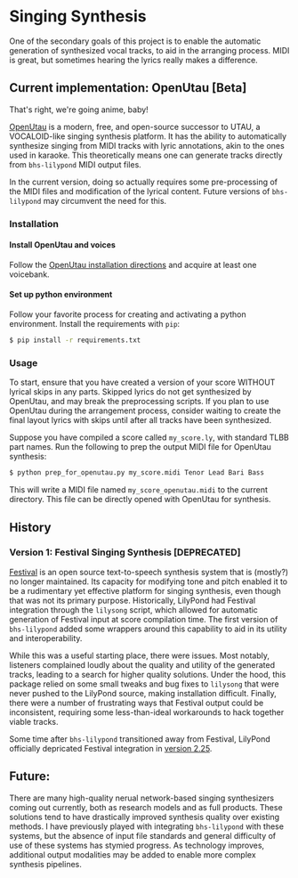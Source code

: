 # Singing Synthesis
One of the secondary goals of this project is to enable the automatic generation of synthesized vocal tracks, to aid in the arranging process. MIDI is great, but sometimes hearing the lyrics really makes a difference.

## Current implementation: OpenUtau [Beta]
That's right, we're going anime, baby!

[OpenUtau][1] is a modern, free, and open-source successor to UTAU, a VOCALOID-like singing synthesis platform. It has the ability to automatically synthesize singing from MIDI tracks with lyric annotations, akin to the ones used in karaoke. This theoretically means one can generate tracks directly from `bhs-lilypond` MIDI output files.

In the current version, doing so actually requires some pre-processing of the MIDI files and modification of the lyrical content. Future versions of `bhs-lilypond` may circumvent the need for this.

### Installation
#### Install OpenUtau and voices
Follow the [OpenUtau installation directions][4] and acquire at least one voicebank.

#### Set up python environment
Follow your favorite process for creating and activating a python environment. Install the requirements with `pip`:
```bash
$ pip install -r requirements.txt
```

### Usage
To start, ensure that you have created a version of your score WITHOUT lyrical skips in any parts. Skipped lyrics do not get synthesized by OpenUtau, and may break the preprocessing scripts. If you plan to use OpenUtau during the arrangement process, consider waiting to create the final layout lyrics with skips until after all tracks have been synthesized.

Suppose you have compiled a score called `my_score.ly`, with standard TLBB part names. Run the following to prep the output MIDI file for OpenUtau synthesis:
```bash
$ python prep_for_openutau.py my_score.midi Tenor Lead Bari Bass
```
This will write a MIDI file named `my_score_openutau.midi` to the current directory. This file can be directly opened with OpenUtau for synthesis.

## History
### Version 1: Festival Singing Synthesis [DEPRECATED]
[Festival][2] is an open source text-to-speech synthesis system that is (mostly?) no longer maintained. Its capacity for modifying tone and pitch enabled it to be a rudimentary yet effective platform for singing synthesis, even though that was not its primary purpose. Historically, LilyPond had Festival integration through the `lilysong` script, which allowed for automatic generation of Festival input at score compilation time. The first version of `bhs-lilypond` added some wrappers around this capability to aid in its utility and interoperability.

While this was a useful starting place, there were issues. Most notably, listeners complained loudly about the quality and utility of the generated tracks, leading to a search for higher quality solutions. Under the hood, this package relied on some small tweaks and bug fixes to `lilysong` that were never pushed to the LilyPond source, making installation difficult. Finally, there were a number of frustrating ways that Festival output could be inconsistent, requiring some less-than-ideal workarounds to hack together viable tracks.

Some time after `bhs-lilypond` transitioned away from Festival, LilyPond officially depricated Festival integration in [version 2.25][3].

## Future:
There are many high-quality nerual network-based singing synthesizers coming out currently, both as research models and as full products. These solutions tend to have drastically improved synthesis quality over existing methods. I have previously played with integrating `bhs-lilypond` with these systems, but the absence of input file standards and general difficulty of use of these systems has stymied progress. As technology improves, additional output modalities may be added to enable more complex synthesis pipelines.

[1]: https://www.openutau.com/
[2]: https://www.cstr.ed.ac.uk/projects/festival/
[3]: https://lilypond.org/doc/v2.25/Documentation/changes/miscellaneous-improvements
[4]: https://github.com/stakira/OpenUtau/wiki/Getting-Started